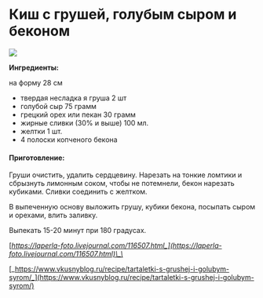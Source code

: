# Киш с грушей, голубым сыром и беконом

![](../../../pics/image%20%286%29.png)

**Ингредиенты:**

на форму 28 см

* твердая несладка я груша 2 шт
* голубой сыр 75 грамм 
* грецкий орех или пекан 30 грамм
* жирные сливки \(30% и выше\) 100 мл. 
* желтки 1 шт.
* 4 полоски копченого бекона

#### Приготовление:

Груши очистить, удалить сердцевину. Нарезать на тонкие ломтики и сбрызнуть лимонным соком, чтобы не потемнели, бекон нарезать кубиками. Сливки соединить с желтком.

В выпеченную основу выложить грушу, кубики бекона, посыпать сыром и орехами, влить заливку.

Выпекать 15-20 минут при 180 градусах.

[_https://laperla-foto.livejournal.com/116507.html_](https://laperla-foto.livejournal.com/116507.html)\_\_

[_https://www.vkusnyblog.ru/recipe/tartaletki-s-grushej-i-golubym-syrom/_](https://www.vkusnyblog.ru/recipe/tartaletki-s-grushej-i-golubym-syrom/)


